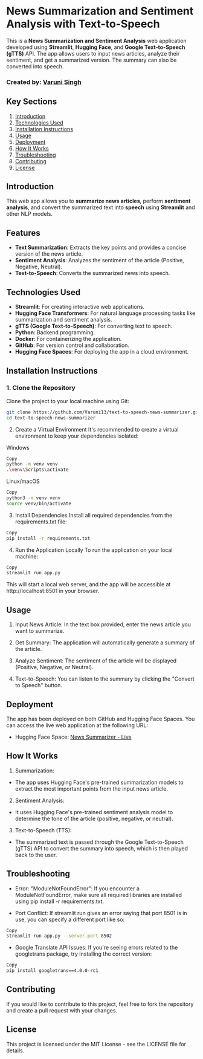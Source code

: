 # News Summarization and Sentiment Analysis with Text-to-Speech

This is a **News Summarization and Sentiment Analysis** web application developed using **Streamlit**, **Hugging Face**, and **Google Text-to-Speech (gTTS)** API. The app allows users to input news articles, analyze their sentiment, and get a summarized version. The summary can also be converted into speech.

### Created by: [Varuni Singh](https://github.com/Varuni13)

## Key Sections

1. [Introduction](#introduction)
2. [Technologies Used](#technologies-used)
3. [Installation Instructions](#installation-instructions)
4. [Usage](#usage)
5. [Deployment](#deployment)
6. [How It Works](#how-it-works)
7. [Troubleshooting](#troubleshooting)
8. [Contributing](#contributing)
9. [License](#license)

## Introduction

This web app allows you to **summarize news articles**, perform **sentiment analysis**, and convert the summarized text into **speech** using **Streamlit** and other NLP models.

## Features

- **Text Summarization**: Extracts the key points and provides a concise version of the news article.
- **Sentiment Analysis**: Analyzes the sentiment of the article (Positive, Negative, Neutral).
- **Text-to-Speech**: Converts the summarized news into speech.

## Technologies Used

- **Streamlit**: For creating interactive web applications.
- **Hugging Face Transformers**: For natural language processing tasks like summarization and sentiment analysis.
- **gTTS (Google Text-to-Speech)**: For converting text to speech.
- **Python**: Backend programming.
- **Docker**: For containerizing the application.
- **GitHub**: For version control and collaboration.
- **Hugging Face Spaces**: For deploying the app in a cloud environment.

## Installation Instructions

### 1. Clone the Repository

Clone the project to your local machine using Git:

```bash
git clone https://github.com/Varuni13/text-to-speech-news-summarizer.git
cd text-to-speech-news-summarizer
```
2. Create a Virtual Environment
It's recommended to create a virtual environment to keep your dependencies isolated:

Windows
```bash
Copy
python -m venv venv
.\venv\Scripts\activate
```
Linux/macOS
```bash
Copy
python3 -m venv venv
source venv/bin/activate
```
3. Install Dependencies
Install all required dependencies from the requirements.txt file:

``` bash
Copy
pip install -r requirements.txt
```
4. Run the Application Locally
To run the application on your local machine:

```bash
Copy
streamlit run app.py
```
This will start a local web server, and the app will be accessible at http://localhost:8501 in your browser.

## Usage
1. Input News Article: In the text box provided, enter the news article you want to summarize.

2. Get Summary: The application will automatically generate a summary of the article.

3. Analyze Sentiment: The sentiment of the article will be displayed (Positive, Negative, or Neutral).

4. Text-to-Speech: You can listen to the summary by clicking the "Convert to Speech" button.

## Deployment

The app has been deployed on both GitHub and Hugging Face Spaces. You can access the live web application at the following URL:

- Hugging Face Space: [News Summarizer - Live](https://huggingface.co/spaces/Singhvar/NewsSummarizer)


## How It Works
1. Summarization:

- The app uses Hugging Face's pre-trained summarization models to extract the most important points from the input news article.

2. Sentiment Analysis:

- It uses Hugging Face's pre-trained sentiment analysis model to determine the tone of the article (positive, negative, or neutral).

3. Text-to-Speech (TTS):

- The summarized text is passed through the Google Text-to-Speech (gTTS) API to convert the summary into speech, which is then played back to the user.

## Troubleshooting
- Error: "ModuleNotFoundError": If you encounter a ModuleNotFoundError, make sure all required libraries are installed using pip install -r requirements.txt.

- Port Conflict: If streamlit run gives an error saying that port 8501 is in use, you can specify a different port like so:

``` bash
Copy
streamlit run app.py --server.port 8502
```
- Google Translate API Issues: If you're seeing errors related to the googletrans package, try installing the correct version:

```bash
Copy
pip install googletrans==4.0.0-rc1
```
## Contributing
If you would like to contribute to this project, feel free to fork the repository and create a pull request with your changes.

## License
This project is licensed under the MIT License - see the LICENSE file for details.


